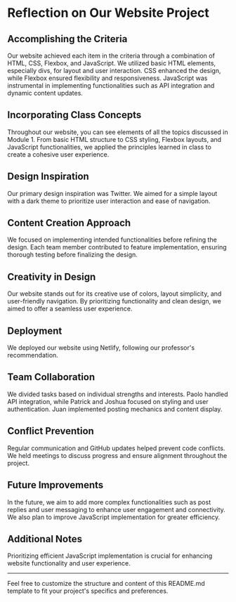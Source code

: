 # Reflection on Our Website Project

## Accomplishing the Criteria

Our website achieved each item in the criteria through a combination of HTML, CSS, Flexbox, and JavaScript. We utilized basic HTML elements, especially divs, for layout and user interaction. CSS enhanced the design, while Flexbox ensured flexibility and responsiveness. JavaScript was instrumental in implementing functionalities such as API integration and dynamic content updates.

## Incorporating Class Concepts

Throughout our website, you can see elements of all the topics discussed in Module 1. From basic HTML structure to CSS styling, Flexbox layouts, and JavaScript functionalities, we applied the principles learned in class to create a cohesive user experience.

## Design Inspiration

Our primary design inspiration was Twitter. We aimed for a simple layout with a dark theme to prioritize user interaction and ease of navigation.

## Content Creation Approach

We focused on implementing intended functionalities before refining the design. Each team member contributed to feature implementation, ensuring thorough testing before finalizing the design.

## Creativity in Design

Our website stands out for its creative use of colors, layout simplicity, and user-friendly navigation. By prioritizing functionality and clean design, we aimed to offer a seamless user experience.

## Deployment

We deployed our website using Netlify, following our professor's recommendation.

## Team Collaboration

We divided tasks based on individual strengths and interests. Paolo handled API integration, while Patrick and Joshua focused on styling and user authentication. Juan implemented posting mechanics and content display.

## Conflict Prevention

Regular communication and GitHub updates helped prevent code conflicts. We held meetings to discuss progress and ensure alignment throughout the project.

## Future Improvements

In the future, we aim to add more complex functionalities such as post replies and user messaging to enhance user engagement and connectivity. We also plan to improve JavaScript implementation for greater efficiency.

## Additional Notes

Prioritizing efficient JavaScript implementation is crucial for enhancing website functionality and user experience.

---

Feel free to customize the structure and content of this README.md template to fit your project's specifics and preferences.
